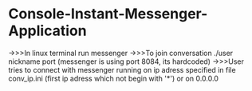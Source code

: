 # Console-Instant-Messenger-Application
->>>In linux terminal run messenger
->>>To join conversation ./user nickname port
(messenger is using port 8084, its hardcoded)
->>>User tries to connect with messenger running on ip adress specified in file conv_ip.ini (first ip adress which not begin with '*') or on 0.0.0.0
